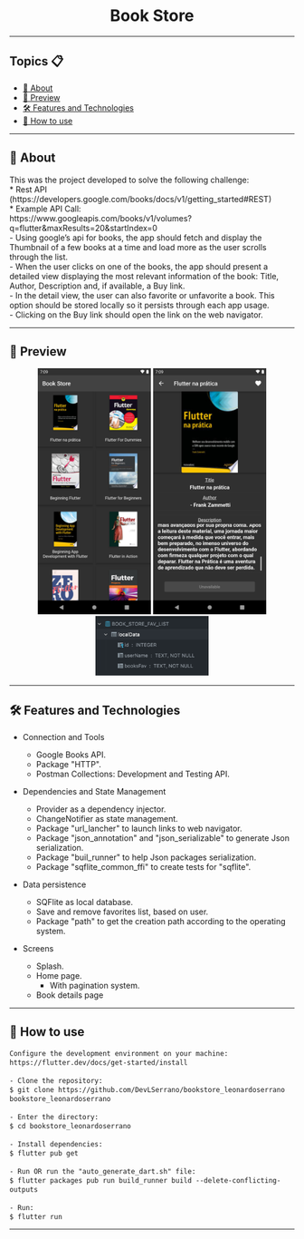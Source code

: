 

<h1 align="center">Book Store</h1>

---

<h2>Topics 📋</h2>

   <p>

   - [📖 About](#-about)
   - [📖 Preview](#-preview)
   - [🛠️ Features and Technologies](#%EF%B8%8F-features-and-technologies)
   - [🤔 How to use](#-how-to-use)
 
   </p>

---

<h2>📖 About</h2>

<p>
    This was the project developed to solve the following challenge:<br>
    * Rest API (https://developers.google.com/books/docs/v1/getting_started#REST) <br>
    * Example API Call:<br>
    https://www.googleapis.com/books/v1/volumes?q=flutter&maxResults=20&startIndex=0 <br>
    - Using google’s api for books, the app should fetch and display the Thumbnail of a few books at a time and load more as the user scrolls through the list.<br>
    - When the user clicks on one of the books, the app should present a detailed view displaying the most relevant information of the book: Title, Author, Description and, if available, a Buy link.<br>
    - In the detail view, the user can also favorite or unfavorite a book. This option should be stored locally so it persists through each app usage.<br>
    - Clicking on the Buy link should open the link on the web navigator.<br>
</p>

---

<h2>📱 Preview</h2>

   <p align="center">
      <img src="assets\images\home_preview.png" width="200" alt="Home Preview"/>
      <img src="assets\images\detail_preview.png" width="200" alt="Detail Preview"/>
      <img src="assets\images\bd_preview_1.png" width="200" alt="BD Preview 1"/>
   </p>
   

---

<h2>🛠️ Features and Technologies</h2>

* Connection and Tools<br>
    - Google Books API.<br>
    - Package "HTTP".<br>
    - Postman Collections: Development and Testing API.<br>

* Dependencies and State Management<br>
    - Provider as a dependency injector.<br>
    - ChangeNotifier as state management.<br>
    - Package "url_lancher" to launch links to web navigator.<br>
    - Package "json_annotation" and "json_serializable" to generate Json serialization.<br>
    - Package "buil_runner" to help Json packages serialization.<br>
    - Package "sqflite_common_ffi" to create tests for "sqflite".<br>

* Data persistence<br>
    - SQFlite as local database.<br>
    - Save and remove favorites list, based on user.<br>
    - Package "path" to get the creation path according to the operating system.<br>

* Screens<br>
    - Splash.<br>
    - Home page.<br>
      - With pagination system.<br>
    - Book details page<br>
  
 </p>

---

<h2>🤔 How to use</h2>

   ```
   Configure the development environment on your machine:
   https://flutter.dev/docs/get-started/install

   - Clone the repository:
   $ git clone https://github.com/DevLSerrano/bookstore_leonardoserrano bookstore_leonardoserrano

   - Enter the directory:
   $ cd bookstore_leonardoserrano

   - Install dependencies:
   $ flutter pub get
   
   - Run OR run the "auto_generate_dart.sh" file:
   $ flutter packages pub run build_runner build --delete-conflicting-outputs
   
   - Run:
   $ flutter run
   ```

---

 
